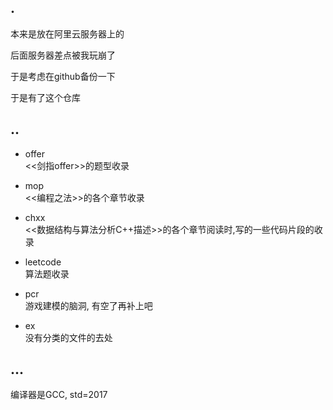 ## .

本来是放在阿里云服务器上的   

后面服务器差点被我玩崩了  

于是考虑在github备份一下   

于是有了这个仓库 


## ..

- offer  
<<剑指offer>>的题型收录

- mop  
 <<编程之法>>的各个章节收录

- chxx   
 <<数据结构与算法分析C++描述>>的各个章节阅读时,写的一些代码片段的收录

- leetcode   
算法题收录  

- pcr  
游戏建模的脑洞, 有空了再补上吧  

- ex  
没有分类的文件的去处

## ...
编译器是GCC, std=2017
